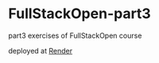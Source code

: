 # FullStackOpen-part3

part3 exercises of FullStackOpen course

deployed at [Render](https://fullstackopen-part3-d48p.onrender.com)
